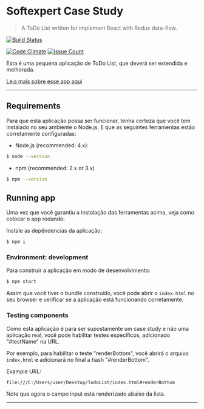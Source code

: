 # Softexpert Case Study

> A ToDo List written for implement React with Redux data-flow.

[![Build Status](https://travis-ci.org/renatobenks/ToDoListSoftExpert.svg?branch=master)](https://travis-ci.org/renatobenks/ToDoListSoftExpert)

[![Code Climate](https://codeclimate.com/repos/58bddd275723fd027b003f5a/badges/b9071f9c803e247ef447/gpa.svg)](https://codeclimate.com/repos/58bddd275723fd027b003f5a/feed)
[![Issue Count](https://codeclimate.com/repos/58bddd275723fd027b003f5a/badges/b9071f9c803e247ef447/issue_count.svg)](https://codeclimate.com/repos/58bddd275723fd027b003f5a/feed)

Esta é uma pequena aplicação de ToDo List, que deverá ser extendida e melhorada.

[Leia mais sobre esse app aqui](./.docs/about.md)

---

## Requirements

Para que esta aplicação possa ser funcionar, tenha certeza
que você tem instalado no seu ambiente o Node.js.
E que as seguintes ferramentas estão corretamente configuradas:

- Node.js (recommended: 4.x):
```bash
$ node --version
```

- npm (recommended: 2.x or 3.x)
```bash
$ npm --version
```

## Running app

Uma vez que você garantiu a instalação das ferramentas acima,
veja como colocar o app rodando:

Instale as depêndencias da aplicação:

```sh
$ npm i
```

### Environment: development

Para construir a aplicação em modo de desenvolvimento:


```sh
$ npm start
```

Assim que você tiver o bundle construído, você pode abrir o
`index.html`  no seu browser e verificar se a aplicação
está funcionando corretamente.

### Testing components

Como esta aplicação é para ser supostamente um case study e não
uma aplicação real, você pode habilitar testes específicos,
adicionado "#testName" na URL.

Por exemplo, para habilitar o teste "renderBottom", você abrirá
o arquivo `index.html` e adicionará no final a hash "#renderBottom".

Example URL:

    file:///C:/Users/user/Desktop/TodoList/index.html#renderBottom


Note que agora o campo input está renderizado abaixo da lista.

---
